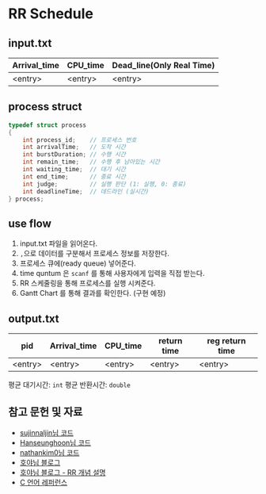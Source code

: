 # RR Schedule

## input.txt

| Arrival_time | CPU_time  | Dead_line(Only Real Time) |
| ------------ | --------- | ------------------------- |
| \<entry\>    | \<entry\> | \<entry\>                 |

## process struct

```c
typedef struct process
{
    int process_id;    // 프로세스 번호
    int arrivalTime;   // 도착 시간
    int burstDuration; // 수행 시간
    int remain_time;   // 수행 후 남아있는 시간
    int waiting_time;  // 대기 시간
    int end_time;      // 종료 시간
    int judge;         // 실행 판단 (1: 실행, 0: 종료)
    int deadlineTime;  // 데드라인 (실시간)
} process;
```

## use flow

1. input.txt 파일을 읽어온다.
2. `,`으로 데이터를 구분해서 프로세스 정보를 저장한다.
3. 프로세스 큐에(ready queue) 넣어준다.
4. time quntum 은 `scanf` 를 통해 사용자에게 입력을 직접 받는다.
5. RR 스케줄링을 통해 프로세스를 실행 시켜준다.
6. Gantt Chart 를 통해 결과를 확인한다. (구현 예정)

## output.txt

| pid       | Arrival_time | CPU_time  | return time | reg return time |
| --------- | ------------ | --------- | ----------- | --------------- |
| \<entry\> | \<entry\>    | \<entry\> | \<entry\>   | \<entry\>       |

평균 대기시간: `int`
평균 반환시간: `double`

## 참고 문헌 및 자료

- [sujinnaljin님 코드](https://github.com/sujinnaljin/CPU_Scheduler/blob/master/CPU_Scheduler/CPU_Scheduler/main.c)
- [Hanseunghoon님 코드](https://github.com/Hanseunghoon/Process-Scheduling-Algorithm/blob/master/SCHEDULING.c)
- [nathankim0님 코드](https://github.com/nathankim0/os-scheduler/blob/97266057a6a10322a74b3dc2f004460744563a5f/Project4/Project4/%EC%B5%9C%EC%A2%85_%EC%A3%BC%EC%84%9D.c)
- [호야님 블로그](https://kim-hoya.tistory.com/22)
- [호야님 블로그 - RR 개념 설명](https://kim-hoya.tistory.com/11)
- [C 언어 레퍼런스](https://modoocode.com/51)
